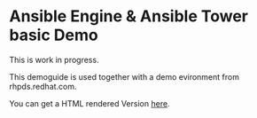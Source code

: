 # Ansible Engine & Ansible Tower basic Demo

This is work in progress.

This demoguide is used together with a demo evironment from rhpds.redhat.com.

You can get a HTML rendered Version [here](https://adoc.redhat.partners/lab/build-github.php?guid=GUID&file=ansible-demo-guide.adoc&dir=/Tuxos/ansible-demo/master/).
